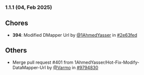 ### 1.1.1 (04, Feb 2025)
## Chores
- **394**: Modified DMapper Url by [<u>@1AhmedYasser</u>](https://www.github.com/1AhmedYasser) in [#2e63fed](https://github.com/buerokratt/Service-Module/commit/2e63fed)
## Others
- Merge pull request #401 from 1AhmedYasser/Hot-Fix-Modify-DataMapper-Url by [<u>@Varmo</u>](https://www.github.com/Varmo) in [#9794830](https://github.com/buerokratt/Service-Module/commit/9794830)
